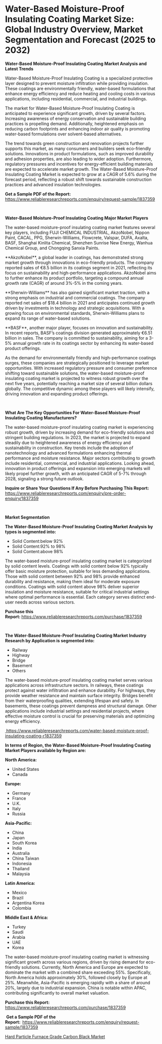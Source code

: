 <p><h1>Water-Based Moisture-Proof Insulating Coating Market Size: Global Industry Overview, Market Segmentation and Forecast (2025 to 2032)</h1></p><p><strong>Water-Based Moisture-Proof Insulating Coating Market Analysis and Latest Trends</strong></p>
<p><p>Water-Based Moisture-Proof Insulating Coating is a specialized protective layer designed to prevent moisture infiltration while providing insulation. These coatings are environmentally friendly, water-based formulations that enhance energy efficiency and reduce heating and cooling costs in various applications, including residential, commercial, and industrial buildings.</p><p>The market for Water-Based Moisture-Proof Insulating Coating is anticipated to experience significant growth, driven by several factors. Increasing awareness of energy conservation and sustainable building practices is propelling demand. Additionally, heightened emphasis on reducing carbon footprints and enhancing indoor air quality is promoting water-based formulations over solvent-based alternatives.</p><p>The trend towards green construction and renovation projects further supports this market, as many consumers and builders seek eco-friendly solutions. Innovations in product formulations, such as improved durability and adhesion properties, are also leading to wider adoption. Furthermore, regulatory pressures and incentives for energy-efficient building materials are expected to accelerate market growth. The Water-Based Moisture-Proof Insulating Coating Market is expected to grow at a CAGR of 5.6% during the forecast period, reflecting a robust shift towards sustainable construction practices and advanced insulation technologies.</p></p>
<p><strong>Get a Sample PDF of the Report:&nbsp;</strong> <a href="https://www.reliableresearchreports.com/enquiry/request-sample/1837359?utm_campaign=2286&utm_medium=2&utm_source=Github&utm_content=ia&utm_term=03042025&utm_id=water-based-moisture-proof-insulating-coating">https://www.reliableresearchreports.com/enquiry/request-sample/1837359</a></p>
<p>&nbsp;</p>
<p><strong>Water-Based Moisture-Proof Insulating Coating Major Market Players</strong></p>
<p><p>The water-based moisture-proof insulating coating market features several key players, including FUJI CHEMICAL INDUSTRIAL, AkzoNobel, Nippon Paint, CACAL, PPG, Sherwin-Williams, Flowcrete, Valspar, DUFA, Axalta, BASF, Shanghai Kinlita Chemical, Shenzhen Sunrise New Energy, Wanhua Chemical Group, and Chongqing Sanxia Paints.</p><p>**AkzoNobel**, a global leader in coatings, has demonstrated strong market growth through innovations in eco-friendly products. The company reported sales of €8.5 billion in its coatings segment in 2021, reflecting its focus on sustainability and high-performance applications. AkzoNobel aims to further enhance its product portfolio, targeting a compound annual growth rate (CAGR) of around 3%-5% in the coming years.</p><p>**Sherwin-Williams** has also gained significant market traction, with a strong emphasis on industrial and commercial coatings. The company reported net sales of $18.4 billion in 2021 and anticipates continued growth driven by investments in technology and strategic acquisitions. With a growing focus on environmental standards, Sherwin-Williams plans to expand its range of water-based solutions.</p><p>**BASF**, another major player, focuses on innovation and sustainability. In recent reports, BASF’s coatings division generated approximately €6.51 billion in sales. The company is committed to sustainability, aiming for a 3-5% annual growth rate in its coatings sector by enhancing its water-based product offerings.</p><p>As the demand for environmentally friendly and high-performance coatings surges, these companies are strategically positioned to leverage market opportunities. With increased regulatory pressure and consumer preference shifting toward sustainable solutions, the water-based moisture-proof insulating coating market is projected to witness robust growth over the next five years, potentially reaching a market size of several billion dollars globally. The competitive dynamic among these players will likely intensify, driving innovation and expanding product offerings.</p></p>
<p>&nbsp;</p>
<p><strong>What Are The Key Opportunities For Water-Based Moisture-Proof Insulating Coating Manufacturers?</strong></p>
<p><p>The water-based moisture-proof insulating coating market is experiencing robust growth, driven by increasing demand for eco-friendly solutions and stringent building regulations. In 2023, the market is projected to expand steadily due to heightened awareness of energy efficiency and sustainability in construction. Key trends include the adoption of nanotechnology and advanced formulations enhancing thermal performance and moisture resistance. Major sectors contributing to growth include residential, commercial, and industrial applications. Looking ahead, innovation in product offerings and expansion into emerging markets will likely propel further growth, with an anticipated CAGR of 5-7% through 2028, signaling a strong future outlook.</p></p>
<p><strong>Inquire or Share Your Questions If Any Before Purchasing This Report:</strong> <a href="https://www.reliableresearchreports.com/enquiry/pre-order-enquiry/1837359?utm_campaign=2286&utm_medium=2&utm_source=Github&utm_content=ia&utm_term=03042025&utm_id=water-based-moisture-proof-insulating-coating">https://www.reliableresearchreports.com/enquiry/pre-order-enquiry/1837359</a></p>
<p>&nbsp;</p>
<p><strong>Market Segmentation</strong></p>
<p><strong>The Water-Based Moisture-Proof Insulating Coating Market Analysis by types is segmented into:</strong></p>
<p><ul><li>Solid Content:below 92%</li><li>Solid Content:92% to 98%</li><li>Solid Content:above 98%</li></ul></p>
<p><p>The water-based moisture-proof insulating coating market is categorized by solid content levels. Coatings with solid content below 92% typically offer basic moisture protection, suitable for less demanding applications. Those with solid content between 92% and 98% provide enhanced durability and resistance, making them ideal for moderate exposure conditions. Coatings with solid content above 98% deliver superior insulation and moisture resistance, suitable for critical industrial settings where optimal performance is essential. Each category serves distinct end-user needs across various sectors.</p></p>
<p><strong>Purchase this Report:&nbsp;</strong><a href="https://www.reliableresearchreports.com/purchase/1837359?utm_campaign=2286&utm_medium=2&utm_source=Github&utm_content=ia&utm_term=03042025&utm_id=water-based-moisture-proof-insulating-coating">https://www.reliableresearchreports.com/purchase/1837359</a></p>
<p>&nbsp;</p>
<p><strong>The Water-Based Moisture-Proof Insulating Coating Market Industry Research by Application is segmented into:</strong></p>
<p><ul><li>Railway</li><li>Highway</li><li>Bridge</li><li>Basement</li><li>Others</li></ul></p>
<p><p>The water-based moisture-proof insulating coating market serves various applications across infrastructure sectors. In railways, these coatings protect against water infiltration and enhance durability. For highways, they provide weather resistance and maintain surface integrity. Bridges benefit from their waterproofing qualities, extending lifespan and safety. In basements, these coatings prevent dampness and structural damage. Other applications include industrial settings and residential projects, where effective moisture control is crucial for preserving materials and optimizing energy efficiency.</p></p>
<p><a href="https://www.reliableresearchreports.com/water-based-moisture-proof-insulating-coating-r1837359?utm_campaign=2286&utm_medium=2&utm_source=Github&utm_content=ia&utm_term=03042025&utm_id=water-based-moisture-proof-insulating-coating">&nbsp;https://www.reliableresearchreports.com/water-based-moisture-proof-insulating-coating-r1837359</a></p>
<p><strong>In terms of Region, the Water-Based Moisture-Proof Insulating Coating Market Players available by Region are:</strong></p>
<p>
    <p> <strong> North America: </strong>
        <ul>
            <li>United States</li>
            <li>Canada</li>
        </ul>
        </p> 
    <p> <strong> Europe: </strong>
        <ul>
            <li>Germany</li>
            <li>France</li>
            <li>U.K.</li>
            <li>Italy</li>
            <li>Russia</li>
        </ul>
        </p> 
    <p> <strong> Asia-Pacific: </strong>
        <ul>
            <li>China</li>
            <li>Japan</li>
            <li>South Korea</li>
            <li>India</li>
            <li>Australia</li>
            <li>China Taiwan</li>
            <li>Indonesia</li>
            <li>Thailand</li>
            <li>Malaysia</li>
        </ul>
        </p> 
    <p> <strong> Latin America: </strong>
        <ul>
            <li>Mexico</li>
            <li>Brazil</li>
            <li>Argentina Korea</li>
            <li>Colombia</li>
        </ul>
        </p> 
    <p> <strong> Middle East & Africa: </strong>
        <ul>
            <li>Turkey</li>
            <li>Saudi</li>
            <li>Arabia</li>
            <li>UAE</li>
            <li>Korea</li>
        </ul>
    </p>
    </p>
<p><p>The water-based moisture-proof insulating coating market is witnessing significant growth across various regions, driven by rising demand for eco-friendly solutions. Currently, North America and Europe are expected to dominate the market with a combined share exceeding 55%. Specifically, North America holds approximately 30%, followed closely by Europe at 25%. Meanwhile, Asia-Pacific is emerging rapidly with a share of around 20%, largely due to industrial expansion. China is notable within APAC, contributing significantly to overall market valuation.</p></p>
<p><strong>Purchase this Report: </strong><a href="https://www.reliableresearchreports.com/purchase/1837359?utm_campaign=2286&utm_medium=2&utm_source=Github&utm_content=ia&utm_term=03042025&utm_id=water-based-moisture-proof-insulating-coating">https://www.reliableresearchreports.com/purchase/1837359</a></p>
<p>&nbsp;<strong>Get a Sample PDF of the Report:&nbsp;&nbsp;</strong><a href="https://www.reliableresearchreports.com/enquiry/request-sample/1837359?utm_campaign=2286&utm_medium=2&utm_source=Github&utm_content=ia&utm_term=03042025&utm_id=water-based-moisture-proof-insulating-coating">https://www.reliableresearchreports.com/enquiry/request-sample/1837359</a></p>
<p><strong></strong></p>
<p><p><a href="https://github.com/stillsfloria19981/Market-Research-Report-List-1/blob/main/hard-particle-furnace-grade-carbon-black-market.md?utm_campaign=2286&utm_medium=2&utm_source=Github&utm_content=ia&utm_term=03042025&utm_id=water-based-moisture-proof-insulating-coating">Hard Particle Furnace Grade Carbon Black Market</a></p></p>